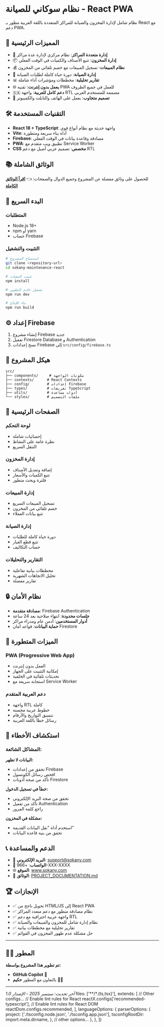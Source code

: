 # نظام سوكاني للصيانة - React PWA

نظام شامل لإدارة المخزون والصيانة للمراكز المتعددة باللغة العربية مطور بـ React مع دعم PWA.

## 🚀 المميزات الرئيسية

- 🏢 **إدارة متعددة المراكز**: نظام مركزي لإدارة عدة مراكز
- 📦 **إدارة المخزون**: تتبع الأصناف والكميات في الوقت الفعلي  
- 💰 **نظام المبيعات**: تسجيل المبيعات مع خصم تلقائي من المخزون
- 🔧 **إدارة الصيانة**: دورة حياة كاملة لطلبات الصيانة
- 📊 **تقارير تحليلية**: مخططات ومؤشرات أداء شاملة
- 🌐 **يعمل بدون إنترنت**: تقنية PWA للعمل في جميع الظروف
- 🇸🇦 **دعم كامل للعربية**: واجهة RTL مصممة للمستخدم العربي
- 📱 **تصميم متجاوب**: يعمل على الهاتف والتابلت والكمبيوتر

## 🛠️ التقنيات المستخدمة

- **React 18 + TypeScript**: واجهة حديثة مع نظام أنواع قوي
- **Vite**: أداة بناء سريعة ومتطورة
- **Firebase**: مصادقة وقاعدة بيانات في الوقت الفعلي
- **PWA**: تطبيق ويب متقدم مع Service Worker
- **CSS مخصص**: تصميم عربي أصيل مع دعم RTL

## 📚 الوثائق الشاملة

للحصول على وثائق مفصلة عن المشروع وجميع الدوال والصفحات:
👈 **[اقرأ الوثائق الكاملة](./PROJECT_DOCUMENTATION.md)**

## 🚀 البدء السريع

### المتطلبات
- Node.js 18+
- npm أو yarn  
- حساب Firebase

### التثبيت والتشغيل

```bash
# استنساخ المشروع
git clone <repository-url>
cd sokany-maintenance-react

# تثبيت التبعيات
npm install

# تشغيل خادم التطوير  
npm run dev

# بناء للإنتاج
npm run build
```

## ⚙️ إعداد Firebase

1. إنشاء مشروع Firebase جديد
2. تفعيل Firestore Database و Authentication
3. نسخ إعدادات Firebase إلى `src/config/firebase.ts`

## 📖 هيكل المشروع

```
src/
├── components/     # مكونات الواجهة
├── contexts/      # React Contexts  
├── config/        # إعدادات Firebase
├── types/         # تعريفات TypeScript
├── utils/         # أدوات مساعدة
└── styles/        # ملفات التصميم
```
## 🎯 الصفحات الرئيسية

### لوحة التحكم
- إحصائيات شاملة
- نظرة عامة على النشاط
- التنقل السريع

### إدارة المخزون  
- إضافة وتعديل الأصناف
- تتبع الكميات والأسعار
- فلترة وبحث متطور

### إدارة المبيعات
- تسجيل المبيعات السريع  
- خصم تلقائي من المخزون
- تتبع بيانات العملاء

### إدارة الصيانة
- دورة حياة كاملة للطلبات
- تتبع قطع الغيار
- حساب التكاليف

### التقارير والتحليلات
- مخططات بيانية تفاعلية
- تحليل الاتجاهات الشهرية
- تقارير مفصلة

## 🔒 نظام الأمان

- **مصادقة متقدمة**: Firebase Authentication
- **جلسات محدودة**: انتهاء صلاحية بعد 24 ساعة
- **أدوار المستخدمين**: أدمن عام ومدراء مراكز
- **حماية البيانات**: قواعد أمان Firestore

## 🚀 الميزات المتطورة

### PWA (Progressive Web App)
- العمل بدون إنترنت
- إمكانية التثبيت على الجهاز  
- تحديثات تلقائية في الخلفية
- استجابة سريعة مع Service Worker

### دعم العربية المتقدم
- واجهة RTL كاملة
- خطوط عربية محسنة
- تنسيق التواريخ والأرقام
- رسائل خطأ باللغة العربية

## 🐛 استكشاف الأخطاء

### المشاكل الشائعة:

**البيانات لا تظهر:**
- تحقق من إعدادات Firebase
- افحص رسائل الكونسول
- تأكد من صحة أذونات Firestore

**خطأ في تسجيل الدخول:**
- تحقق من صحة البريد الإلكتروني
- تأكد من تفعيل Authentication
- راجع كلمة المرور

**مشكلة في المخزون:**
- استخدم أداة "نقل البيانات القديمة"
- تحقق من بنية قاعدة البيانات

## 📞 الدعم والمساعدة

- 📧 **البريد الإلكتروني**: support@sokany.com
- 💬 **الواتساب**: +966-XXX-XXXX  
- 🌐 **الموقع**: www.sokany.com
- 📝 **الوثائق**: [PROJECT_DOCUMENTATION.md](./PROJECT_DOCUMENTATION.md)

## 🏆 الإنجازات

- ✅ تحويل ناجح من HTML/JS إلى React PWA
- ✅ نظام مصادقة متطور مع دعم متعدد المراكز
- ✅ واجهة عربية احترافية مع دعم RTL
- ✅ نظام إدارة شامل للمخزون والمبيعات والصيانة
- ✅ تقارير تحليلية مع مخططات بيانية
- ✅ حل مشكلة عدم ظهور المخزون في القوائم

---

## 👨‍💻 المطور

**تم تطوير هذا المشروع بواسطة:**
- **GitHub Copilot** 🤖
- بالتعاون مع المطور **حكيم** 👨‍💻

---

*آخر تحديث: سبتمبر 2025 - الإصدار 1.0*
    files: ['**/*.{ts,tsx}'],
    extends: [
      // Other configs...
      // Enable lint rules for React
      reactX.configs['recommended-typescript'],
      // Enable lint rules for React DOM
      reactDom.configs.recommended,
    ],
    languageOptions: {
      parserOptions: {
        project: ['./tsconfig.node.json', './tsconfig.app.json'],
        tsconfigRootDir: import.meta.dirname,
      },
      // other options...
    },
  },
])
```

